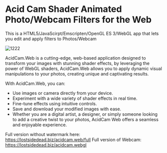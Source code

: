 # Acid Cam Shader Animated Photo/Webcam Filters for the Web

This is a HTML5/JavaScirpt/Emscripten/OpenGL ES 3/WebGL app that lets you edit and apply filters to Photos/Webcam

![1222](https://github.com/user-attachments/assets/b0b11761-4aae-4311-8faa-b365232b0501)


AcidCam.Web is a cutting-edge, web-based application designed to transform your images with stunning shader effects, by leveraging the power of WebGL shaders, AcidCam.Web allows you to apply dynamic visual manipulations to your photos, creating unique and captivating results.

With AcidCam.Web, you can:

* Use images or camera directly from your device.
* Experiment with a wide variety of shader effects in real time.
* Fine-tune effects using intuitive controls.
* Save and download your modified images with ease.
* Whether you are a digital artist, a designer, or simply someone looking to add a creative twist to your photos, AcidCam Web offers a seamless and enjoyable experience.


Full version without watermark here: https://lostsidedead.biz/acidcam.web/full
Full version of Webcam: https://lostsidedead.biz/acidcam.webgl

